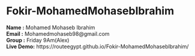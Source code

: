 <h1> Fokir-MohamedMohasebIbrahim </h1>
   <div>
        <strong>Name :</strong>
        <span>Mohamed Mohaseb Ibrahim </span>
      </div>
      <div>
        <strong>Email :</strong>
        <span>Mohamedmohaseb98@gmail.com</span>
      </div>
      <div>
        <strong>Group :</strong>
        <span>Friday 9Am(Alex)</span>
      </div>
  <div>
        <strong>Live Demo:</strong>
        <span>https://routeegypt.github.io/Fokir-MohamedMohasebIbrahim/</span>
      </div>
